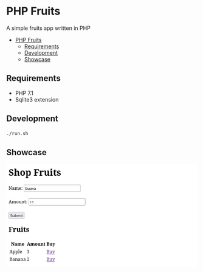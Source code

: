 # PHP Fruits

A simple fruits app written in PHP

- [PHP Fruits](#php-fruits)
  - [Requirements](#requirements)
  - [Development](#development)
  - [Showcase](#showcase)


## Requirements

- PHP 7.1
- Sqlite3 extension

## Development

```bash
./run.sh
```

## Showcase

![Home](./screenshots/home.png)